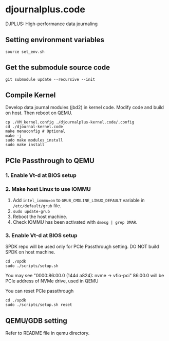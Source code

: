 # djournalplus.code
DJPLUS: High-performance data journaling

## Setting environment variables

```shell
source set_env.sh
```

## Get the submodule source code

```shell
git submodule update --recursive --init
```

## Compile Kernel

Develop data journal modules (jbd2) in kernel code.
Modify code and build on host. Then reboot on QEMU.

```shell
cp ./VM_kernel.config ./djournalplus-kernel.code/.config
cd ./djournal-kernel.code
make menuconfig # Optional
make -j
sudo make modules_install
sudo make install
```

## PCIe Passthrough to QEMU


### 1. Enable Vt-d at BIOS setup

### 2. Make host Linux to use IOMMU

1. Add `intel_iommu=on` to `GRUB_CMDLINE_LINUX_DEFAULT` variable in `/etc/default/grub` file.
2. `sudo update-grub`
3. Reboot the host machine.
4. Check IOMMU has been activated with `dmesg | grep DMAR`.

### 3. Enable Vt-d at BIOS setup

SPDK repo will be used only for PCIe Passthrough setting.
DO NOT build SPDK on host machine.

```shell
cd ./spdk
sudo ./scripts/setup.sh
```
You may see "0000:86:00.0 (144d a824): nvme -> vfio-pci"
86.00.0 will be PCIe address of NVMe drive, used in QEMU

You can reset PCIe passthrough
```shell
cd ./spdk
sudo ./scripts/setup.sh reset
```

## QEMU/GDB setting

Refer to README file in qemu directory.